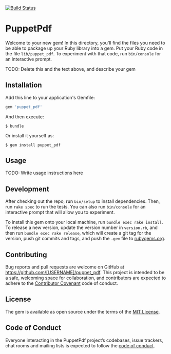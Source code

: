[![Build Status](https://travis-ci.org/andersonfernandes/puppet_pdf.svg?branch=master)](https://travis-ci.org/andersonfernandes/puppet_pdf)

# PuppetPdf

Welcome to your new gem! In this directory, you'll find the files you need to be able to package up your Ruby library into a gem. Put your Ruby code in the file `lib/puppet_pdf`. To experiment with that code, run `bin/console` for an interactive prompt.

TODO: Delete this and the text above, and describe your gem

## Installation

Add this line to your application's Gemfile:

```ruby
gem 'puppet_pdf'
```

And then execute:

    $ bundle

Or install it yourself as:

    $ gem install puppet_pdf

## Usage

TODO: Write usage instructions here

## Development

After checking out the repo, run `bin/setup` to install dependencies. Then, run `rake spec` to run the tests. You can also run `bin/console` for an interactive prompt that will allow you to experiment.

To install this gem onto your local machine, run `bundle exec rake install`. To release a new version, update the version number in `version.rb`, and then run `bundle exec rake release`, which will create a git tag for the version, push git commits and tags, and push the `.gem` file to [rubygems.org](https://rubygems.org).

## Contributing

Bug reports and pull requests are welcome on GitHub at https://github.com/[USERNAME]/puppet_pdf. This project is intended to be a safe, welcoming space for collaboration, and contributors are expected to adhere to the [Contributor Covenant](http://contributor-covenant.org) code of conduct.

## License

The gem is available as open source under the terms of the [MIT License](https://opensource.org/licenses/MIT).

## Code of Conduct

Everyone interacting in the PuppetPdf project’s codebases, issue trackers, chat rooms and mailing lists is expected to follow the [code of conduct](https://github.com/[USERNAME]/puppet_pdf/blob/master/CODE_OF_CONDUCT.md).
